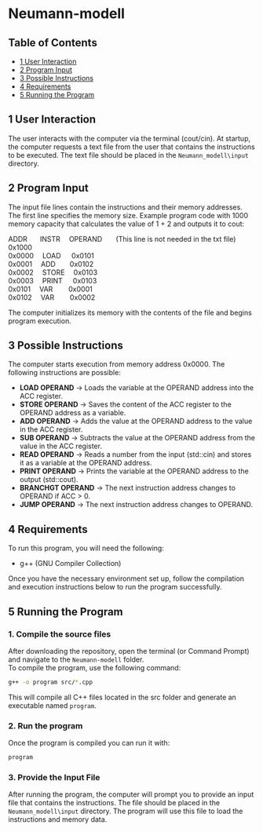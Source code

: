 # Neumann-modell

## Table of Contents
- [1 User Interaction](#1-user-interaction)
- [2 Program Input](#2-program-input)
- [3 Possible Instructions](#3-possible-instructions)
- [4 Requirements](#4-requirements)
- [5 Running the Program](#5-running-the-program)

## 1 User Interaction
The user interacts with the computer via the terminal (cout/cin). At startup, the computer requests a text file from the user that contains the instructions to be executed. The text file should be placed in the `Neumann_modell\input` directory.

## 2 Program Input
The input file lines contain the instructions and their memory addresses. The first line specifies the memory size. Example program code with 1000 memory capacity that calculates the value of 1 + 2 and outputs it to cout:
 
ADDR &nbsp;&nbsp;&emsp;INSTR &emsp;OPERAND&emsp;&emsp;(This line is not needed in the txt file)  
0x1000  
0x0000 &emsp;LOAD &nbsp;&emsp;0x0101  
0x0001  &emsp;ADD &nbsp;&ensp;&emsp;0x0102  
0x0002  &emsp;STORE &emsp;0x0103  
0x0003  &emsp;PRINT&emsp;&ensp;0x0103  
0x0101  &emsp;VAR     &emsp;&emsp;0x0001  
0x0102  &emsp;VAR     &emsp;&emsp;0x0002  
 
The computer initializes its memory with the contents of the file and begins program execution.
## 3 Possible Instructions
The computer starts execution from memory address 0x0000. The following instructions are possible:

- **LOAD OPERAND** -> Loads the variable at the OPERAND address into the ACC register.
- **STORE OPERAND** -> Saves the content of the ACC register to the OPERAND address as a variable.
- **ADD OPERAND** -> Adds the value at the OPERAND address to the value in the ACC register.
- **SUB OPERAND** -> Subtracts the value at the OPERAND address from the value in the ACC register.
- **READ OPERAND** -> Reads a number from the input (std::cin) and stores it as a variable at the OPERAND address.
- **PRINT OPERAND** -> Prints the variable at the OPERAND address to the output (std::cout).
- **BRANCHGT OPERAND** -> The next instruction address changes to OPERAND if ACC > 0.
- **JUMP OPERAND** -> The next instruction address changes to OPERAND.

## 4 Requirements
To run this program, you will need the following:
- g++ (GNU Compiler Collection)

Once you have the necessary environment set up, follow the compilation and execution instructions below to run the program successfully.

## 5 Running the Program

### 1. Compile the source files
After downloading the repository, open the terminal (or Command Prompt) and navigate to the `Neumann-modell` folder.  
To compile the program, use the following command:

```bash
g++ -o program src/*.cpp
```
This will compile all C++ files located in the src folder and generate an executable named `program`.

### 2. Run the program
Once the program is compiled you can run it with:

```bash
program
```
### 3. Provide the Input File

After running the program, the computer will prompt you to provide an input file that contains the instructions. The file should be placed in the `Neumann_modell\input` directory. The program will use this file to load the instructions and memory data.
